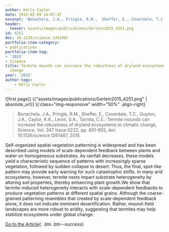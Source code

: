 ```yaml
---
author: Kelly Caylor
date: 2015-02-09 14:07:47
excerpt: 'Bonachela, J.A., Pringle, R.M.,  Sheffer, E., Coverdale, T.C., Guyton, J.A., Caylor, K.K., Levin, S.A., Tarnita, C.E. (2015) Termite mounds can increase the robustness of dryland ecosystems to climatic change, Science, Vol. 347 Issue 6222, pp. 651-655, doi: 10.1126/ science.1261487.'
header:
  teaser: assets/images/publications/Gerlein2015_4251.png
id: 4251
doi: 10.1126/science.1261487
portfolio-item-category:
- publications
portfolio-item-tag:
- '2015'
- Science
title: Termite mounds can increase the robustness of dryland ecosystems to climatic
  change
year: '2015'
author-tags:
    - Kelly Caylor
---
```


![first page]( {{"assets/images/publications/Gerlein2015_4251.png" | absolute_url}} ){:class="img-responsive" width="50%" .align-right}

> Bonachela, J.A., Pringle, R.M., Sheffer, E., Coverdale, T.C., Guyton, J.A., Caylor, K.K., Levin, S.A., Tarnita, C.E.: Termite mounds can increase the robustness of dryland ecosystems to climatic change, Science, Vol. 347 Issue 6222, pp. 651-655, doi: 10.1126/science.1261487, 2015.


Self-organized spatial vegetation patterning is widespread and has been described using models of scale-dependent feedback between plants and water on homogeneous substrates. As rainfall decreases, these models yield a characteristic sequence of patterns with increasingly sparse vegetation, followed by sudden collapse to desert. Thus, the final, spot-like pattern may provide early warning for such catastrophic shifts. In many arid ecosystems, however, termite nests impart substrate heterogeneity by altering soil properties, thereby enhancing plant growth.We show that termite-induced heterogeneity interacts with scale-dependent feedbacks to produce vegetation patterns at different spatial grains. Although the coarse-grained patterning resembles that created by scale-dependent feedback alone, it does not indicate imminent desertification. Rather, mound-field landscapes are more robust to aridity, suggesting that termites may help stabilize ecosystems under global change.


[Go to the Article](http://www.sciencemag.org/content/347/6222/651.full){: .btn .btn--success}